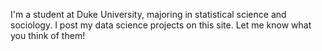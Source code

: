 I'm a student at Duke University, majoring in statistical science and sociology. I post my data science projects on this site. Let me know what you think of them! 

